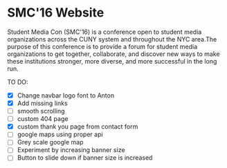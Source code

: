 # SMC'16 Website

Student Media Con (SMC'16) is a conference open to student media organizations across the CUNY system and throughout the NYC area.The purpose of this conference is to provide a forum for student media organizations to get together, collaborate, and discover new ways to make these institutions stronger, more diverse, and more successful in the long run.

TO DO:
* [X] Change navbar logo font to Anton
* [X] Add missing links
* [ ] smooth scrolling
* [ ] custom 404 page
* [X] custom thank you page from contact form
* [ ] google maps using proper api
* [ ] Grey scale google map
* [ ] Experiment by increasing banner size
* [ ] Button to slide down if banner size is increased
